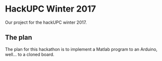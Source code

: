 # HackUPC Winter 2017
Our project for the hackUPC winter 2017.

## The plan
The plan for this hackathon is to implement a Matlab program to an Arduino, well... to a cloned board.
